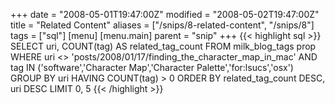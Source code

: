 +++
date = "2008-05-01T19:47:00Z"
modified = "2008-05-02T19:47:00Z"
title = "Related Content"
aliases = ["/snips/8-related-content", "/snips/8"]
tags = ["sql"]
[menu]
  [menu.main]
    parent = "snip"
+++
{{< highlight sql >}}
SELECT uri, COUNT(tag) AS related_tag_count
FROM milk_blog_tags prop
WHERE uri <> 'posts/2008/01/17/finding_the_character_map_in_mac'
AND tag IN ('software','Character Map','Character Palette','for:lsucs','osx')
GROUP BY uri
HAVING COUNT(tag) > 0
ORDER BY related_tag_count DESC, uri DESC
LIMIT 0, 5
{{< /highlight >}}
